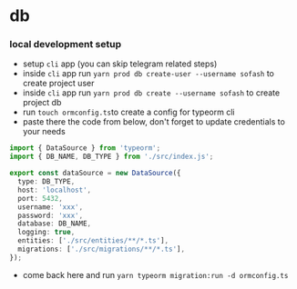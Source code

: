 # db


### local development setup

- setup `cli` app (you can skip telegram related steps)
- inside `cli` app run `yarn prod db create-user --username sofash` to create project user
- inside `cli` app run `yarn prod db create --username sofash` to create project db
- run `touch ormconfig.ts`to create a config for typeorm cli
- paste there the code from below, don't forget to update credentials to your needs

```typescript
import { DataSource } from 'typeorm';
import { DB_NAME, DB_TYPE } from './src/index.js';

export const dataSource = new DataSource({
  type: DB_TYPE,
  host: 'localhost',
  port: 5432,
  username: 'xxx',
  password: 'xxx',
  database: DB_NAME,
  logging: true,
  entities: ['./src/entities/**/*.ts'],
  migrations: ['./src/migrations/**/*.ts'],
});

```

- come back here and run `yarn typeorm migration:run -d ormconfig.ts`
